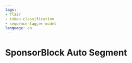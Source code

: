 ```yaml
---
tags:
- flair
- token-classification
- sequence-tagger-model
language: en
---
```


# SponsorBlock Auto Segment